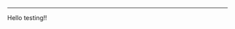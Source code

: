 <!-- ---
title: "TIL 1"
collection: talks
type: "TIL"
permalink: /talks/test/2014-03-01-talk-3/
venue: "TIL"
date: 03/01/14                    
location: "NCL" -->
---

Hello testing!!
